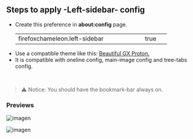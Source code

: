 ## Steps to apply -Left-sidebar- config

<ul><li>Create this preference in <b>about:config</b> page.</li>  
  <table><tr>
    <td width="320px">firefoxchameleon.left-sidebar</td>
    <td width="50px">true</td></tr>
  </table>
<li>Use a compatible theme like this: <a href="https://addons.mozilla.org/es/firefox/addon/beautiful-opera-gx-proton/">Beautiful GX Proton.</a></li>
<li>It is compatible with oneline config, main-image config and tree-tabs config.</li></ul></br>

> <p>⚠ Notice: You should have the bookmark-bar always on.</p>

### Previews
![imagen](https://github.com/Godiesc/Chameleons-Beauty/assets/22057609/481f0057-87f3-490f-98d8-c662e6a0e8c1)

![imagen](https://github.com/Godiesc/Chameleons-Beauty/assets/22057609/751336b8-a2e0-4306-82ee-832417cd34ee)
